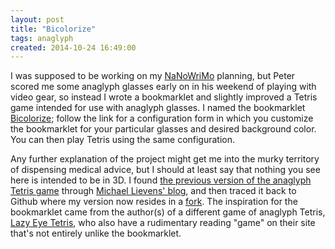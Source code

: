 ```yaml
---
layout: post
title: "Bicolorize"
tags: anaglyph
created: 2014-10-24 16:49:00
---
```

I was supposed to be working on my [NaNoWriMo](http://nanowrimo.org/) planning, but Peter scored me some anaglyph glasses early on in his weekend of playing with video gear, so instead I wrote a bookmarklet and slightly improved a Tetris game intended for use with anaglyph glasses.  I named the bookmarklet [Bicolorize](/bicolorize/); follow the link for a configuration form in which you customize the bookmarklet for your particular glasses and desired background color.  You can then play Tetris using the same configuration.

Any further explanation of the project might get me into the murky territory of dispensing medical advice, but I should at least say that nothing you see here is intended to be in 3D.  I found [the previous version of the anaglyph Tetris game](http://livingwithdiplopia.blogspot.com/2013/08/lazy-eye-anti-suppression-tetris.html) through [Michael Lievens' blog](http://livingwithdiplopia.blogspot.com), and then traced it back to Github where my version now resides in a [fork](https://github.com/mcdemarco/javascript-tetris).  The inspiration for the bookmarklet came from the author(s) of a different game of anaglyph Tetris, [Lazy Eye Tetris](http://lazyeyetetris.wordpress.com), who also have a rudimentary reading "game" on their site that's not entirely unlike the bookmarklet.














